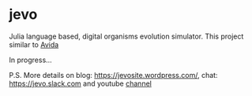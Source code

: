 # jevo
Julia language based, digital organisms evolution simulator. This project similar to [Avida](https://en.wikipedia.org/wiki/Avida)

In progress...

P.S. More details on blog: https://jevosite.wordpress.com/, chat: https://jevo.slack.com and youtube [channel](https://www.youtube.com/playlist?list=PL1NiKjXMaBimPuybPIXkVuO1MYy53XcdW)